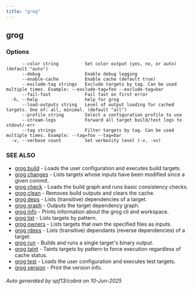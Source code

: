 ```yaml
---
title: "grog"
---
```

## grog



### Options

```
      --color string          Set color output (yes, no, or auto) (default "auto")
      --debug                 Enable debug logging
      --enable-cache          Enable cache (default true)
      --exclude-tag strings   Exclude targets by tag. Can be used multiple times. Example: --exclude-tag=foo --exclude-tag=bar
      --fail-fast             Fail fast on first error
  -h, --help                  help for grog
      --load-outputs string   Level of output loading for cached targets. One of: all, minimal. (default "all")
      --profile string        Select a configuration profile to use
      --stream-logs           Forward all target build/test logs to stdout/-err
      --tag strings           Filter targets by tag. Can be used multiple times. Example: --tag=foo --tag=bar
  -v, --verbose count         Set verbosity level (-v, -vv)
```

### SEE ALSO

* [grog build](/reference/cli/grog_build/)	 - Loads the user configuration and executes build targets.
* [grog changes](/reference/cli/grog_changes/)	 - Lists targets whose inputs have been modified since a given commit.
* [grog check](/reference/cli/grog_check/)	 - Loads the build graph and runs basic consistency checks.
* [grog clean](/reference/cli/grog_clean/)	 - Removes build outputs and clears the cache.
* [grog deps](/reference/cli/grog_deps/)	 - Lists (transitive) dependencies of a target.
* [grog graph](/reference/cli/grog_graph/)	 - Outputs the target dependency graph.
* [grog info](/reference/cli/grog_info/)	 - Prints information about the grog cli and workspace.
* [grog list](/reference/cli/grog_list/)	 - Lists targets by pattern.
* [grog owners](/reference/cli/grog_owners/)	 - Lists targets that own the specified files as inputs.
* [grog rdeps](/reference/cli/grog_rdeps/)	 - Lists (transitive) dependants (reverse dependencies) of a target.
* [grog run](/reference/cli/grog_run/)	 - Builds and runs a single target's binary output.
* [grog taint](/reference/cli/grog_taint/)	 - Taints targets by pattern to force execution regardless of cache status.
* [grog test](/reference/cli/grog_test/)	 - Loads the user configuration and executes test targets.
* [grog version](/reference/cli/grog_version/)	 - Print the version info.

###### Auto generated by spf13/cobra on 10-Jun-2025
